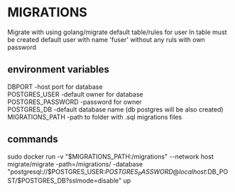 # MIGRATIONS

Migrate with using golang/migrate default table/rules for user
In table must be created default user with name 'fuser' without any ruls with own password

## environment variables

DBPORT -host port for database  
POSTGRES_USER -default owner for database  
POSTGRES_PASSWORD -password for owner  
POSTGRES_DB -default database name (db postgres will be also created)  
MIGRATIONS_PATH -path to folder with .sql migrations files  

## commands

sudo docker run -v "$MIGRATIONS_PATH:/migrations"  --network host migrate/migrate -path=/migrations/ -database "postgresql://$POSTGRES_USER:$POSTGRES_PASSWORD@localhost:$DB_POST/$POSTGRES_DB?sslmode=disable" up
